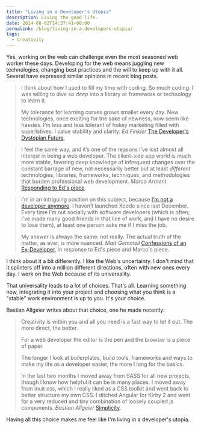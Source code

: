 ```yaml
---
title: "Living in a Developer's Utopia"
description: Living the good life.
date: 2014-08-02T14:37:41+00:00
permalink: /blog/living-in-a-developers-utopia/
tags:
  - Creativity
---
```


Yes, working on the web can challenge even the most seasoned web worker these days. Developing for the web means juggling new technologies, changing best practices and the will to keep up with it all. Several have expressed similar opinions in recent blog posts.

> I think about how I used to fill my time with coding. So much coding. I was willing to dive <em>so deep</em> into a library or framework or technology to learn it.
>
> My tolerance for learning curves grows smaller every day. New technologies, once exciting for the sake of newness, now seem like hassles. I’m less and less tolerant of hokey marketing filled with superlatives. I value stability and clarity.
> <cite>Ed Finkler</cite> [The Developer's Dystopian Future](https://the-pastry-box-project.net/ed-finkler/2014-july-6).

> I feel the same way, and it’s one of the reasons I’ve lost almost all interest in being a web developer. The client-side app world is much more stable, favoring deep knowledge of infrequent changes over the constant barrage of new, not necessarily better but at least <em>different</em> technologies, libraries, frameworks, techniques, and methodologies that burden professional web development.
> <cite>Marco Arment</cite> [Responding to Ed's piece](http://www.marco.org/2014/07/11/developers-dystopian-future).

> I’m in an intriguing position on this subject, because [I’m not a developer anymore](http://mattgemmell.com/making-changes/). I haven’t launched Xcode since last December. Every time I’m out socially with software developers (which is often; I’ve made many good friends in that line of work, and I have no desire to lose them), at least one person asks me if I miss the job.
>
> My answer is always the same: not really. The actual truth of the matter, as ever, is more nuanced.
> <cite>Matt Gemmell</cite> [Confessions of an Ex-Developer](http://mattgemmell.com/confessions-of-an-ex-developer/), in response to Ed's piece and Marco's piece.

I think about it a bit differently. I like the Web's uncertainty. I don't mind that it splinters off into a million different directions, often with new ones every day. I work on the Web because of its universality.

That universality leads to a lot of choices. That's all. Learning something new, integrating it into your project and choosing what you think is a "stable" work environment is up to you. It's your choice.

Bastian Allgeier writes about that choice, one he made recently:

> Creativity is within you and all you need is a fast way to let it out. The more direct, the better.
>
> For a web developer the editor is the pen and the browser is a piece of paper.
>
> The longer I look at boilerplates, build tools, frameworks and ways to make my life as a developer easier, the more I long for the basics.
>
> In the last two months I moved away from SASS for all new projects, though I know how helpful it can be in many places. I moved away from inuit.css, which I really liked as a CSS toolkit and went back to better structure my own CSS. I ditched Angular for Kirby 2 and went for a very reduced and tiny combination of loosely coupled js components.
> <cite>Bastian Allgeier</cite> [Simplicity](http://bastianallgeier.com/notes/simplicity).

Having all this choice makes me feel like I'm living in a developer's utopia.
